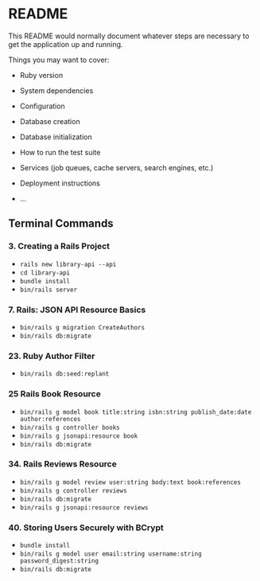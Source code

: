 # README

This README would normally document whatever steps are necessary to get the
application up and running.

Things you may want to cover:

* Ruby version

* System dependencies

* Configuration

* Database creation

* Database initialization

* How to run the test suite

* Services (job queues, cache servers, search engines, etc.)

* Deployment instructions

* ...

## Terminal Commands

### 3. Creating a Rails Project

* `rails new library-api --api`
* `cd library-api`
* `bundle install`
* `bin/rails server`

### 7. Rails: JSON API Resource Basics

* `bin/rails g migration CreateAuthors`
* `bin/rails db:migrate`

### 23. Ruby Author Filter

* `bin/rails db:seed:replant`

### 25 Rails Book Resource

* `bin/rails g model book title:string isbn:string publish_date:date author:references`
* `bin/rails g controller books`
* `bin/rails g jsonapi:resource book`
* `bin/rails db:migrate`

### 34. Rails Reviews Resource

* `bin/rails g model review user:string body:text book:references`
* `bin/rails g controller reviews`
* `bin/rails db:migrate`
* `bin/rails g jsonapi:resource reviews`

### 40. Storing Users Securely with BCrypt

* `bundle install`
* `bin/rails g model user email:string username:string password_digest:string`
* `bin/rails db:migrate`
